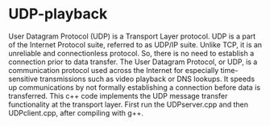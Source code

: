# UDP-playback
User Datagram Protocol (UDP) is a Transport Layer protocol. UDP is a part of the Internet Protocol suite, referred to as UDP/IP suite. Unlike TCP, it is an unreliable and connectionless protocol. So, there is no need to establish a connection prior to data transfer. 
The User Datagram Protocol, or UDP, is a communication protocol used across the Internet for especially time-sensitive transmissions such as video playback or DNS lookups. It speeds up communications by not formally establishing a connection before data is transferred.
This c++ code implements the UDP message transfer functionality at the transport layer.
First run the UDPserver.cpp and then UDPclient.cpp, after compiling with g++.
